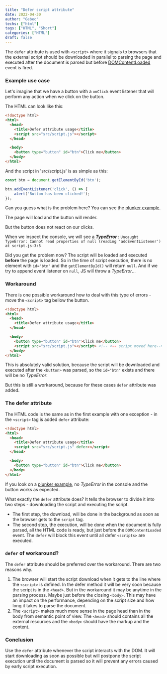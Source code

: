 ```yaml
---
title: "Defer script attribute"
date: 2022-04-30
author: "Gebec"
techs: ["html"]
tags: ["HTML", "Short"]
categories: ["HTML"]
draft: false
---
```


The `defer` attribute is used with `<script>` where it signals to browsers that the external script should be downloaded in parallel to parsing the page and executed after the document is parsed but before [DOMContentLoaded](https://developer.mozilla.org/en-US/docs/Web/API/Document/DOMContentLoaded_event) event is fired.

### Example use case
Let's imagine that we have a button with a `onClick` event listener that will perform any action when we click on the button.

The HTML can look like this:
```html
<!doctype html>
<html>
  <head>
    <title>Defer attribute usage</title>
    <script src="src/script.js"></script>
  </head>

  <body>
    <button type="button" id="btn">Click me</button>
  </body>
</html>
```

And the script in 'src/script.js' is as simple as this:
```js
const btn = document.getElementById('btn');

btn.addEventListener('click', () => {
    alert('Button has been clicked!');
});
```

Can you guess what is the problem here? You can see the [plunker example](https://plnkr.co/edit/oU7xWd09NkP3djNF?preview).

The page will load and the button will render.

But the button does not react on our clicks.

When we inspect the console, we will see a ***TypeError*** :
`Uncaught TypeError: Cannot read properties of null (reading 'addEventListener') at script.js:3:5`

Did you get the problem now? The script will be loaded and executed **before** the page is loaded. So in the time of script execution, there is no element with `id="btn"` and the `getElementById()` will return `null`. And if we try to append event listener on `null`, JS will throw a *TypeError*...

### Workaround
There is one possible workaround how to deal with this type of errors - move the `<script>` tag bellow the button.
```html
<!doctype html>
<html>
  <head>
    <title>Defer attribute usage</title>
  </head>

  <body>
    <button type="button" id="btn">Click me</button>
    <script src="src/script.js"></script> <!-- <-- script moved here-->
  </body>
</html>
```

This is absolutely valid solution, because the script will be downloaded and executed after the `<button>` was parsed, so the `id="btn"` exists and there will be no *TypeError*.

But this is still a workaround, because for these cases `defer` attribute was added.

### The defer attribute
The HTML code is the same as in the first example with one exception - in the `<script>` tag is added `defer` attribute:
```html
<!doctype html>
<html>
  <head>
    <title>Defer attribute usage</title>
    <script src="src/script.js" defer></script>
  </head>

  <body>
    <button type="button" id="btn">Click me</button>
  </body>
</html>
```

If you look on a [plunker example](https://plnkr.co/edit/hXDIQSpMB2zZy6lZ?preview), no *TypeError* in the console and the button works as expected.

What exactly the `defer` attribute does? It tells the browser to divide it into two steps - downloading the script and executing the script. <br />
- The first step, the download, will be done in the background as soon as the browser gets to the `script` tag.
- The second step, the execution, will be done when the document is fully parsed, all the HTML code is ready, but just before the `DOMContentLoaded` event. The `defer` will block this event until all defer `<scripts>` are executed.

### `defer` of workaround?
The `defer` attribute should be preferred over the workaround. There are two reasons why.
1) The browser will start the script download when it gets to the line where the `<script>` is defined. In the defer method it will be very soon because the script is in the `<head>`. But in the workaround it may be anytime in the parsing process. Maybe just before the closing `<body>`. This may have an impact on the performance, depending on the script size and how long it takes to parse the document.
2) The `<script>` makes much more sense in the page head than in the body from semantic point of view. The `<head>` should contains all the external resources and the `<body>` should have the markup and the content.

### Conclusion
Use the `defer` attribute whenever the script interacts with the DOM. It will start downloading as soon as possible but will postpone the script execution until the document is parsed so it will prevent any errors caused by early script execution.
